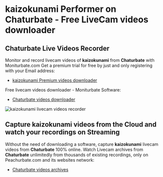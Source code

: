 # kaizokunami Performer on Chaturbate - Free LiveCam videos downloader

## Chaturbate Live Videos Recorder

Monitor and record livecam videos of **kaizokunami** from **Chaturbate** with Moniturbate.com
Get a premium trial for free by just and only registering with your Email address:
* [kaizokunami Premium videos downloader](https://moniturbate.com/request-demo-licence-key.html)

Free livecam videos downloader - Moniturbate Software:
* [Chaturbate videos downloader](https://moniturbate.com/moniturbate-download-software.html)

![kaizokunami livecam videos recorder](https://peachurnet.com/templates/moniturbate-software.png)


## Capture kaizokunami videos from the Cloud and watch your recordings on Streaming

Without the need of downloading a software, capture **kaizokunami** livecam videos from **Chaturbate** 100% online.
Watch Livecam archives from **Chaturbate** unlimitedly from thousands of existing recordings, only on Peachurbate.com and its websites network:
* [Chaturbate videos archives](https://peachurnet.com/)